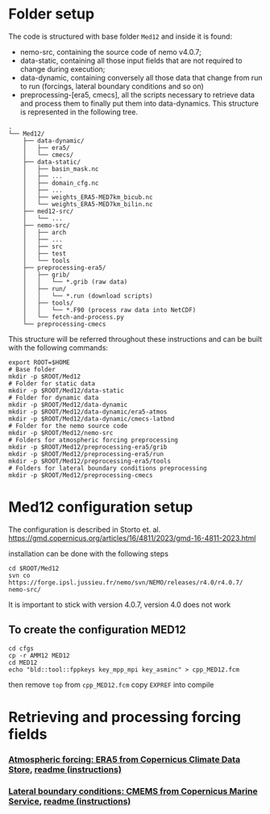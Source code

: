 # Folder setup
The code is structured with base folder `Med12` and inside it is found:
- nemo-src, containing the source code of nemo v4.0.7;
- data-static, containing all those input fields that are not required to change during execution;
- data-dynamic, containing conversely all those data that change from run to run (forcings, lateral boundary conditions and so on)
- preprocessing-[era5, cmecs], all the scripts necessary to retrieve data and process them to finally put them into data-dynamics.
This structure is represented in the following tree.
```
.
└── Med12/
    ├── data-dynamic/
    │   ├── era5/
    │   └── cmecs/
    ├── data-static/
    │   ├── basin_mask.nc
    │   ├── ...
    │   ├── domain_cfg.nc
    │   ├── ...
    │   ├── weights_ERA5-MED7km_bicub.nc
    │   └── weights_ERA5-MED7km_bilin.nc
    ├── med12-src/
    │   └── ...
    ├── nemo-src/
    │   ├── arch
    │   ├── ...
    │   ├── src
    │   ├── test
    │   └── tools
    ├── preprocessing-era5/
    │   ├── grib/
    │   │   └── *.grib (raw data)
    │   ├── run/
    │   │   └── *.run (download scripts)
    │   ├── tools/
    │   │   └── *.F90 (process raw data into NetCDF)
    │   └── fetch-and-process.py
    └── preprocessing-cmecs
```
This structure will be referred throughout these instructions and can be built with the following commands:
```shell
export ROOT=$HOME
# Base folder
mkdir -p $ROOT/Med12
# Folder for static data
mkdir -p $ROOT/Med12/data-static
# Folder for dynamic data
mkdir -p $ROOT/Med12/data-dynamic
mkdir -p $ROOT/Med12/data-dynamic/era5-atmos
mkdir -p $ROOT/Med12/data-dynamic/cmecs-latbnd
# Folder for the nemo source code
mkdir -p $ROOT/Med12/nemo-src
# Folders for atmospheric forcing preprocessing
mkdir -p $ROOT/Med12/preprocessing-era5/grib
mkdir -p $ROOT/Med12/preprocessing-era5/run
mkdir -p $ROOT/Med12/preprocessing-era5/tools
# Folders for lateral boundary conditions preprocessing
mkdir -p $ROOT/Med12/preprocessing-cmecs
```


# Med12 configuration setup

The configuration is described in Storto et. al. https://gmd.copernicus.org/articles/16/4811/2023/gmd-16-4811-2023.html

installation can be done with the following steps

```
cd $ROOT/Med12
svn co https://forge.ipsl.jussieu.fr/nemo/svn/NEMO/releases/r4.0/r4.0.7/ nemo-src/
```
It is important to stick with version 4.0.7, version 4.0 does not work

## To create the configuration MED12
```
cd cfgs
cp -r AMM12 MED12
cd MED12
echo "bld::tool::fppkeys key_mpp_mpi key_asminc" > cpp_MED12.fcm
```
then remove `top` from `cpp_MED12.fcm`
copy `EXPREF` into 
compile


# Retrieving and processing forcing fields

### [Atmospheric forcing: ERA5 from Copernicus Climate Data Store](https://cds.climate.copernicus.eu/), [readme (instructions)](preprocessing-era5/readme-era5.md)
### [Lateral boundary conditions: CMEMS from Copernicus Marine Service](https://marine.copernicus.eu/), [readme (instructions)](forcings/cmems-latbnd/readme-cmems.md)

